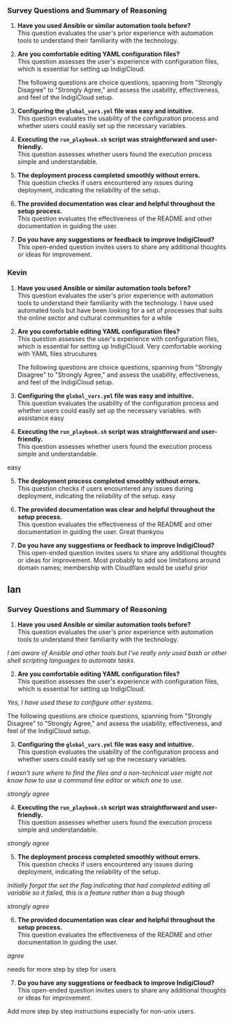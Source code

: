 ### Survey Questions and Summary of Reasoning

1. **Have you used Ansible or similar automation tools before?**  
   This question evaluates the user's prior experience with automation tools to understand their familiarity with the technology.

2. **Are you comfortable editing YAML configuration files?**  
   This question assesses the user's experience with configuration files, which is essential for setting up IndigiCloud.

   The following questions are choice questions, spanning from "Strongly Disagree" to "Strongly Agree," and assess the usability, effectiveness, and feel of the IndigiCloud setup.

3. **Configuring the `global_vars.yml` file was easy and intuitive.**  
   This question evaluates the usability of the configuration process and whether users could easily set up the necessary variables.

4. **Executing the `run_playbook.sh` script was straightforward and user-friendly.**  
   This question assesses whether users found the execution process simple and understandable.

5. **The deployment process completed smoothly without errors.**  
   This question checks if users encountered any issues during deployment, indicating the reliability of the setup.

6. **The provided documentation was clear and helpful throughout the setup process.**  
   This question evaluates the effectiveness of the README and other documentation in guiding the user.

7. **Do you have any suggestions or feedback to improve IndigiCloud?**  
   This open-ended question invites users to share any additional thoughts or ideas for improvement.


### Kevin

1. **Have you used Ansible or similar automation tools before?**  
   This question evaluates the user's prior experience with automation tools to understand their familiarity with the technology.
   I have used automated tools but have been looking for a set of processes that suits the online sector and cultural communities for a while

2. **Are you comfortable editing YAML configuration files?**  
   This question assesses the user's experience with configuration files, which is essential for setting up IndigiCloud.
   Very comfortable working with YAML files strucutures

   The following questions are choice questions, spanning from "Strongly Disagree" to "Strongly Agree," and assess the usability, effectiveness, and feel of the IndigiCloud setup.

3. **Configuring the `global_vars.yml` file was easy and intuitive.**  
   This question evaluates the usability of the configuration process and whether users could easily set up the necessary variables.
with assistance easy


4. **Executing the `run_playbook.sh` script was straightforward and user-friendly.**  
   This question assesses whether users found the execution process simple and understandable.

easy

5. **The deployment process completed smoothly without errors.**  
   This question checks if users encountered any issues during deployment, indicating the reliability of the setup.
easy


6. **The provided documentation was clear and helpful throughout the setup process.**  
   This question evaluates the effectiveness of the README and other documentation in guiding the user.
Great thankyou


7. **Do you have any suggestions or feedback to improve IndigiCloud?**  
   This open-ended question invites users to share any additional thoughts or ideas for improvement.
Most probably to add soe limitations around domain names; membership with Cloudflare would be useful prior


## Ian 

### Survey Questions and Summary of Reasoning

1. **Have you used Ansible or similar automation tools before?**  
   This question evaluates the user's prior experience with automation tools to understand their familiarity with the technology.

_I am aware of Ansible and other tools but I've really only used bash or other shell scripting languages to automate tasks._

2. **Are you comfortable editing YAML configuration files?**  
   This question assesses the user's experience with configuration files, which is essential for setting up IndigiCloud.

_Yes, I have used these to configure other systems._

   The following questions are choice questions, spanning from "Strongly Disagree" to "Strongly Agree," and assess the usability, effectiveness, and feel of the IndigiCloud setup.

3. **Configuring the `global_vars.yml` file was easy and intuitive.**  
   This question evaluates the usability of the configuration process and whether users could easily set up the necessary variables.

_I wasn't sure where to find the files and a non-technical user might not know how to use a command line editor or which one to use._

_strongly agree_

4. **Executing the `run_playbook.sh` script was straightforward and user-friendly.**  
   This question assesses whether users found the execution process simple and understandable.

_strongly agree_

5. **The deployment process completed smoothly without errors.**  
   This question checks if users encountered any issues during deployment, indicating the reliability of the setup.


_initially forgot the set the flag indicating that had completed editing all variable so it failed, this is a feature rather than a bug though_

_strongly agree_

6. **The provided documentation was clear and helpful throughout the setup process.**  
   This question evaluates the effectiveness of the README and other documentation in guiding the user.

_agree_

needs for more step by step for users

7. **Do you have any suggestions or feedback to improve IndigiCloud?**  
   This open-ended question invites users to share any additional thoughts or ideas for improvement.

Add more step by step instructions especially for non-unix users.

